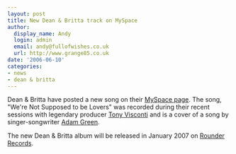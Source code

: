 ```yaml
---
layout: post
title: New Dean & Britta track on MySpace
author:
  display_name: Andy
  login: admin
  email: andy@fullofwishes.co.uk
  url: http://www.grange85.co.uk
date: '2006-06-10'
categories:
- news
- dean & britta
---
```

Dean & Britta have posted a new song on their [MySpace
page](https://web.archive.org/web/20060610+/http://myspace.com/deanandbritta). The song, "We're Not Supposed to be
Lovers" was recorded during their recent sessions with legendary producer
[Tony Visconti](https://web.archive.org/web/20060610+/http://www.tonyvisconti.com) and is a cover of a song by
singer-songwriter [Adam Green](https://web.archive.org/web/20060610+/http://www.adamgreen.net/).

The new Dean & Britta album will be released in January 2007 on [Rounder
Records](https://web.archive.org/web/20060610+/http://www.rounder.com/).


